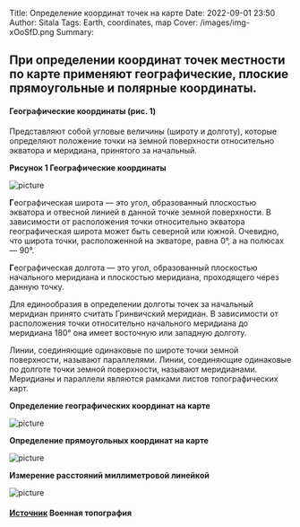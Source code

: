 Title: Определение координат точек на карте
Date: 2022-09-01 23:50
Author: Sitala
Tags: Earth, coordinates, map
Cover: /images/img-xOoSfD.png
Summary:

## При определении координат точек местности по карте применяют географические, плоские прямоугольные и полярные координаты.

#### Географические координаты (рис. 1) 
Представляют собой угловые величины (широту и долготу), которые определяют положение точки на земной поверхности 
относительно экватора и меридиана, принятого за начальный.

**Рисунок 1 Географические координаты**

![picture]({static}../images/army/coords.jpg)

**Г**еографическая широта — это угол, образованный плоскостью экватора и отвесной линией в данной точке земной поверхности. 
В зависимости от расположения точки относительно экватора географическая широта может быть северной или южной. 
Очевидно, что широта точки, расположенной на экваторе, равна 0°, а на полюсах — 90°.

**Г**еографическая долгота — это угол, образованный плоскостью начального меридиана и плоскостью меридиана, 
проходящего через данную точку.

Для единообразия в определении долготы точек за начальный меридиан принято считать Гринвичский меридиан. 
В зависимости от расположения точки относительно начального меридиана до меридиана 180° она имеет восточную или западную долготу.

Линии, соединяющие одинаковые по широте точки земной поверхности, называют параллелями. 
Линии, соединяющие одинаковые по долготе точки земной поверхности, называют меридианами. 
Меридианы и параллели являются рамками листов топографических карт.


**Определение географических координат на карте**

![picture]({static}../images/army/slide-7.jpg)

**Определение прямоугольных координат на карте**

![picture]({static}../images/army/slide-5.jpg)

**Измерение расстояний миллиметровой линейкой**

![picture]({static}../images/army/slide-10.jpg)


#### [Источник][1] Военная топография

[1]: https://openmap.com.ua/topografia/opredelenie_koordinat_tochek_po_karte/